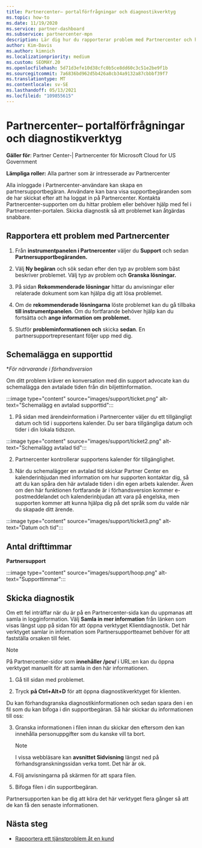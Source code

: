 ```yaml
---
title: Partnercenter– portalförfrågningar och diagnostikverktyg
ms.topic: how-to
ms.date: 11/19/2020
ms.service: partner-dashboard
ms.subservice: partnercenter-mpn
description: Lär dig hur du rapporterar problem med Partnercenter och hur du samlar in diagnostikinformation för partnersupportteamet.
author: Kim-Davis
ms.author: kimnich
ms.localizationpriority: medium
ms.custom: SEOMAY.20
ms.openlocfilehash: 5d71d3efe10d38cfc0b5ce8dd60c3c51e2be9f1b
ms.sourcegitcommit: 7a6836bd962d5b426a8cb34a9132a87cbbbf39f7
ms.translationtype: MT
ms.contentlocale: sv-SE
ms.lasthandoff: 05/13/2021
ms.locfileid: "109855615"
---
```

# <a name="partner-center-portal-requests-and-diagnostic-tool"></a>Partnercenter– portalförfrågningar och diagnostikverktyg

**Gäller för**: Partner Center-| Partnercenter för Microsoft Cloud for US Government

**Lämpliga roller:** Alla partner som är intresserade av Partnercenter

Alla inloggade i Partnercenter-användare kan skapa en partnersupportbegäran. Användare kan bara visa supportbegäranden som de har skickat efter att ha loggat in på Partnercenter.
Kontakta Partnercenter-supporten om du hittar problem eller behöver hjälp med fel i Partnercenter-portalen. Skicka diagnostik så att problemet kan åtgärdas snabbare.

## <a name="report-a-problem-with-the-partner-center"></a>Rapportera ett problem med Partnercenter

1. Från **instrumentpanelen i Partnercenter** väljer du **Support** och sedan **Partnersupportbegäranden.**

2. Välj **Ny begäran** och sök sedan efter den typ av problem som bäst beskriver problemet. Välj typ av problem och **Granska lösningar.**

3. På sidan **Rekommenderade lösningar** hittar du anvisningar eller relaterade dokument som kan hjälpa dig att lösa problemet.

4. Om de **rekommenderade lösningarna** löste problemet kan du gå tillbaka **till instrumentpanelen**. Om du fortfarande behöver hjälp kan du fortsätta och **ange information om problemet.**

5. Slutför **probleminformationen och** skicka **sedan**. En partnersupportrepresentant följer upp med dig.

## <a name="schedule-a-support-appointment"></a>Schemalägga en supporttid 

**För närvarande i förhandsversion*

Om ditt problem kräver en konversation med din support advocate kan du schemalägga den avtalade tiden från din biljettinformation.

:::image type="content" source="images/support/ticket.png" alt-text="Schemalägg en avtalad supporttid":::

1.  På sidan med ärendeinformation i Partnercenter väljer du ett tillgängligt datum och tid i supportens kalender. Du ser bara tillgängliga datum och tider i din lokala tidszon.

:::image type="content" source="images/support/ticket2.png" alt-text="Schemalägg avtalad tid":::

2. Partnercenter kontrollerar supportens kalender för tillgänglighet.

1. När du schemalägger en avtalad tid skickar Partner Center en kalenderinbjudan med information om hur supporten kontaktar dig, så att du kan spåra den här avtalade tiden i din egen arbets kalender.  Även om den här funktionen fortfarande är i förhandsversion kommer e-postmeddelandet och kalenderinbjudan att vara på engelska, men supporten kommer att kunna hjälpa dig på det språk som du valde när du skapade ditt ärende.

:::image type="content" source="images/support/ticket3.png" alt-text="Datum och tid":::

## <a name="hours-of-operation"></a>Antal drifttimmar

**Partnersupport**

:::image type="content" source="images/support/hoop.png" alt-text="Supporttimmar":::

## <a name="send-diagnostics"></a>Skicka diagnostik

Om ett fel inträffar när du är på en Partnercenter-sida kan du uppmanas att samla in logginformation. Välj **Samla in mer information** från länken som visas längst upp på sidan för att öppna verktyget Klientdiagnostik. Det här verktyget samlar in information som Partnersupportteamet behöver för att fastställa orsaken till felet. 

>[!NOTE]
>På Partnercenter-sidor som **innehåller /pcv/** i URL:en kan du öppna verktyget manuellt för att samla in den här informationen.

1. Gå till sidan med problemet.

2. Tryck **på Ctrl+Alt+D** för att öppna diagnostikverktyget för klienten.

Du kan förhandsgranska diagnostikinformationen och sedan spara den i en fil som du kan bifoga i din supportbegäran. Så här skickar du informationen till oss:

3. Granska informationen i filen innan du skickar den eftersom den kan innehålla personuppgifter som du kanske vill ta bort.

    >[!NOTE]
    >I vissa webbläsare kan **avsnittet Sidvisning** längst ned på förhandsgranskningssidan verka tomt.  Det här är ok.

4. Följ anvisningarna på skärmen för att spara filen.

5. Bifoga filen i din supportbegäran.

Partnersupporten kan be dig att köra det här verktyget flera gånger så att de kan få den senaste informationen.

## <a name="next-steps"></a>Nästa steg

- [Rapportera ett tjänstproblem åt en kund](report-problems-on-behalf-of-a-customer.md)
